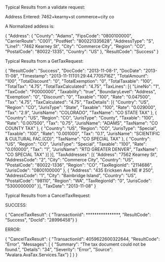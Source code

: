 Typical Results from a validate request:

Address Entered: 
7462+kearny+st   commerce+city co  

A Normalized addess is:

{
	"Address": {
		"County": "Adams",
		"FipsCode": "0800100000",
		"CarrierRoute": "C001",
		"PostNet": "800221335628",
		"AddressType": "S",
		"Line1": "7462 Kearney St",
		"City": "Commerce City",
		"Region": "CO",
		"PostalCode": "80022-1335",
		"Country": "US"
	},
	"ResultCode": "Success"
}

Typical Results from a GetTaxRequest:

{
	"ResultCode": "Success",
	"DocCode": "2013-11-08-1",
	"DocDate": "2013-11-08",
	"Timestamp": "2013-11-11T01:29:44.7705716Z",
	"TotalAmount": "100",
	"TotalDiscount": "0",
	"TotalExemption": "0",
	"TotalTaxable": "100",
	"TotalTax": "4.75",
	"TotalTaxCalculated": "4.75",
	"TaxLines": [{
		"LineNo": "1",
		"TaxCode": "P0000000",
		"Taxability": "true",
		"BoundaryLevel": "Address",
		"Exemption": "0",
		"Discount": "0",
		"Taxable": "100",
		"Rate": "0.047500",
		"Tax": "4.75",
		"TaxCalculated": "4.75",
		"TaxDetails": [{
			"Country": "US",
			"Region": "CO",
			"JurisType": "State",
			"Taxable": "100",
			"Rate": "0.029000",
			"Tax": "2.9",
			"JurisName": "COLORADO",
			"TaxName": "CO STATE TAX"
		},
		{
			"Country": "US",
			"Region": "CO",
			"JurisType": "County",
			"Taxable": "100",
			"Rate": "0.007500",
			"Tax": "0.75",
			"JurisName": "ADAMS",
			"TaxName": "CO COUNTY TAX"
		},
		{
			"Country": "US",
			"Region": "CO",
			"JurisType": "Special",
			"Taxable": "100",
			"Rate": "0.001000",
			"Tax": "0.1",
			"JurisName": "SCIENTIFIC & CULTURAL FAC.(CD)",
			"TaxName": "CO SPECIAL TAX"
		},
		{
			"Country": "US",
			"Region": "CO",
			"JurisType": "Special",
			"Taxable": "100",
			"Rate": "0.010000",
			"Tax": "1",
			"JurisName": "RTD GREATER DENVER",
			"TaxName": "CO SPECIAL TAX"
		}]
	}],
	"TaxAddresses": [{
		"Address": "7562 Kearney St",
		"AddressCode": "2",
		"City": "Commerce City",
		"Country": "US",
		"PostalCode": "80022-1336",
		"Region": "CO",
		"TaxRegionId": "2114686",
		"JurisCode": "0800100000"
	},
	{
		"Address": "435 Ericksen Ave NE # 250",
		"AddressCode": "1",
		"City": "Bainbridge Island",
		"Country": "US",
		"PostalCode": "98110",
		"Region": "WA",
		"TaxRegionId": "0",
		"JurisCode": "5300000000"
	}],
	"TaxDate": "2013-11-08"
}

Typical Results from a CancelTaxRequest:

SUCCESS:

{
"CancelTaxResult": {
"TransactionId": ****************,
"ResultCode": "Success",
"DocId": "28996458"}
}

ERROR:

{
"CancelTaxResult": {
"TransactionId": 4059622600322644,
"ResultCode": "Error",
"Messages": [
{
"Summary": "The tax document could not be found.",
"Details": "34",
"Severity": "Error",
"Source": "Avalara.AvaTax.Services.Tax"}
]
}
}
